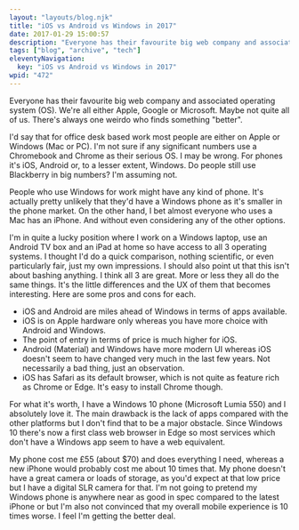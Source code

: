 ```yaml
---
layout: "layouts/blog.njk"
title: "iOS vs Android vs Windows in 2017"
date: 2017-01-29 15:00:57
description: "Everyone has their favourite big web company and associated operating system (OS)"
tags: ["blog", "archive", "tech"]
eleventyNavigation:
  key: "iOS vs Android vs Windows in 2017"
wpid: "472"
---
```


Everyone has their favourite big web company and associated operating system (OS). We're all either Apple, Google or Microsoft. Maybe not quite all of us. There's always one weirdo who finds something "better".

I'd say that for office desk based work most people are either on Apple or Windows (Mac or PC). I'm not sure if any significant numbers use a Chromebook and Chrome as their serious OS. I may be wrong. For phones it's iOS, Android or, to a lesser extent, Windows. Do people still use Blackberry in big numbers? I'm assuming not.

People who use Windows for work might have any kind of phone. It's actually pretty unlikely that they'd have a Windows phone as it's smaller in the phone market. On the other hand, I bet almost everyone who uses a Mac has an iPhone. And without even considering any of the other options.

I'm in quite a lucky position where I work on a Windows laptop, use an Android TV box and an iPad at home so have access to all 3 operating systems. I thought I'd do a quick comparison, nothing scientific, or even particularly fair, just my own impressions. I should also point ut that this isn't about bashing anything. I think all 3 are great. More or less they all do the same things. It's the little differences and the UX of them that becomes interesting. Here are some pros and cons for each.

<ul>
 	<li>iOS and Android are miles ahead of Windows in terms of apps available.</li>
 	<li>iOS is on Apple hardware only whereas you have more choice with Android and Windows.</li>
 	<li>The point of entry in terms of price is much higher for iOS.</li>
 	<li>Android (Material) and Windows have more modern UI whereas iOS doesn't seem to have changed very much in the last few years. Not necessarily a bad thing, just an observation.</li>
 	<li>iOS has Safari as its default browser, which is not quite as feature rich as Chrome or Edge. It's easy to install Chrome though.</li>
</ul>
For what it's worth, I have a Windows 10 phone (Microsoft Lumia 550) and I absolutely love it. The main drawback is the lack of apps compared with the other platforms but I don't find that to be a major obstacle. Since Windows 10 there's now a first class web browser in Edge so most services which don't have a Windows app seem to have a web equivalent.

My phone cost me £55 (about $70) and does everything I need, whereas a new iPhone would probably cost me about 10 times that. My phone doesn't have a great camera or loads of storage, as you'd expect at that low price but I have a digital SLR camera for that. I'm not going to pretend my Windows phone is anywhere near as good in spec compared to the latest iPhone or but I'm also not convinced that my overall mobile experience is 10 times worse. I feel I'm getting the better deal.
